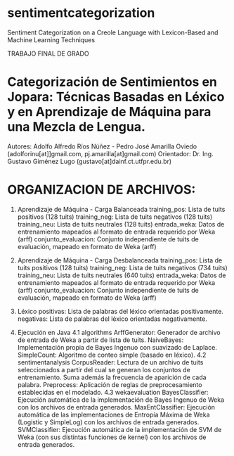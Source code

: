 # sentimentcategorization
Sentiment Categorization on a Creole Language with Lexicon-Based and Machine Learning Techniques


TRABAJO FINAL DE GRADO
# Categorización de Sentimientos en Jopara: Técnicas Basadas en Léxico y en Aprendizaje de Máquina para una Mezcla de Lengua.
Autores: Adolfo Alfredo Ríos Núñez - Pedro José Amarilla Oviedo (adolforinu[at]]gmail.com, pj.amarilla[at]gmail.com)
Orientador: Dr. Ing. Gustavo Giménez Lugo (gustavo[at]dainf.ct.utfpr.edu.br)

# ORGANIZACION DE ARCHIVOS:

1. Aprendizaje de Máquina - Carga Balanceada
	training_pos: Lista de tuits positivos (128 tuits)
	training_neg: Lista de tuits negativos (128 tuits)
	training_neu: Lista de tuits neutrales (128 tuits)
	entrada_weka: Datos de entrenamiento mapeados al formato de entrada requerido por Weka (arff)
	conjunto_evaluacion: Conjunto independiente de tuits de evaluación, mapeado en formato de Weka (arff)
	
2. Aprendizaje de Máquina - Carga Desbalanceada
	training_pos: Lista de tuits positivos (128 tuits)
	training_neg: Lista de tuits negativos (734 tuits)
	training_neu: Lista de tuits neutrales (640 tuits)
	entrada_weka: Datos de entrenamiento mapeados al formato de entrada requerido por Weka (arff)
	conjunto_evaluacion: Conjunto independiente de tuits de evaluación, mapeado en formato de Weka (arff)
	
3. Léxico
	positivas: Lista de palabras del léxico orientadas positivamente.
	negativas: Lista de palabras del léxico orientadas negativamente.
	
4. Ejecución en Java
	4.1 algorithms
		ArffGenerator: Generador de archivo de entrada de Weka a partir de lista de tuits.
		NaiveBayes: Implementación propia de Bayes Ingenuo con suavizado de Laplace.
		SimpleCount: Algoritmo de conteo simple (basado en léxico).
	4.2 sentimentanalysis
		CorpusReader: Lectura de un archivo de tuits seleccionados a partir del cual se generan los conjuntos de entrenamiento. Suma además la frecuencia de aparición de cada palabra.
		Preprocess: Aplicación de reglas de preprocesamiento establecidas en el modelado.
	4.3 wekaevaluation
		BayesClassifier: Ejecución automática de la implementación de Bayes Ingenuo de Weka con los archivos de entrada generados.
		MaxEntClassifier: Ejecución automática de las implementaciones de Entropía Máxima de Weka (Logistic y SimpleLog) con los archivos de entrada generados.
		SVMClassifier: Ejecución automática de la implementación de SVM de Weka (con sus distintas funciones de kernel) con los archivos de entrada generados.

